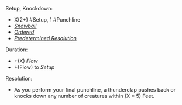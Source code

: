 Setup, Knockdown:
+ X(2+) #Setup, 1 #Punchline
+ *[Snowball](Snowball.md)*
+ *[Ordered](Ordered.md)* 
+ *[Predetermined Resolution](Predetermined_Resolution.md)*

Duration:
+ +(X) *Flow*
+ +(Flow) to *Setup* 

Resolution:
+ As you perform your final punchline, a thunderclap pushes back or knocks down any number of creatures within (X * 5) Feet.